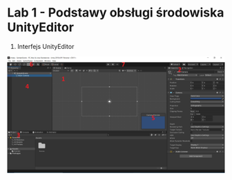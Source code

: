 # Lab 1 - Podstawy obsługi środowiska UnityEditor

1. Interfejs UnityEditor
   
![Interfejs](full_interface.png)   